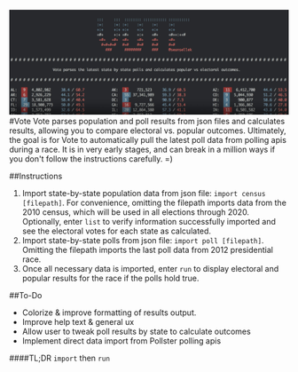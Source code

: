 ![Vote](https://raw.githubusercontent.com/seansellek/Vote/master/images/vote_banner.jpg)
#Vote
Vote parses population and poll results from json files and calculates results, allowing you to compare electoral vs. popular outcomes. Ultimately, the goal is for Vote to automatically pull the latest poll data from polling apis during a race. It is in very early stages, and can break in a million ways if you don't follow the instructions carefully. =)

##Instructions
1. Import state-by-state population data from json file: `import census [filepath]`. For convenience, omitting the filepath imports data from the 2010 census, which will be used in all elections through 2020. Optionally, enter `list` to verify information successfully imported and see the electoral votes for each state as calculated.
2. Import state-by-state polls from json file: `import poll [filepath]`. Omitting the filepath imports the last poll data from 2012 presidential race.
3. Once all necessary data is imported, enter `run` to display electoral and popular results for the race if the polls hold true.

##To-Do
* Colorize & improve formatting of results output.
* Improve help text & general ux
* Allow user to tweak poll results by state to calculate outcomes
* Implement direct data import from Pollster polling apis

####TL;DR
`import` then `run`
